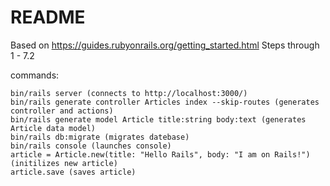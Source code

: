 # README

Based on https://guides.rubyonrails.org/getting_started.html
Steps through 1 - 7.2

commands:
```
bin/rails server (connects to http://localhost:3000/)
bin/rails generate controller Articles index --skip-routes (generates controller and actions)
bin/rails generate model Article title:string body:text (generates Article data model)
bin/rails db:migrate (migrates datebase)
bin/rails console (launches console)
article = Article.new(title: "Hello Rails", body: "I am on Rails!") (initilizes new article)
article.save (saves article)
```
